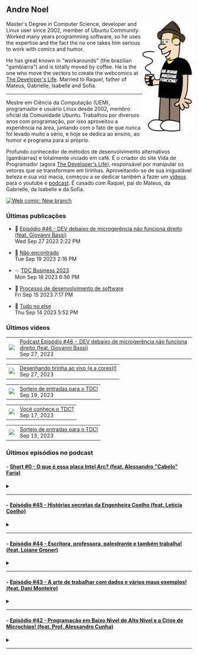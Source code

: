 ## Andre Noel

<!--
**andre-noel/andre-noel** is a ✨ _special_ ✨ repository because its `README.md` (this file) appears on your GitHub profile.

Here are some ideas to get you started:

- 🔭 I’m currently working on ...
- 🌱 I’m currently learning ...
- 👯 I’m looking to collaborate on ...
- 🤔 I’m looking for help with ...
- 💬 Ask me about ...
- 📫 How to reach me: ...
- 😄 Pronouns: ...
- ⚡ Fun fact: ...
-->

<img src="eu.png" align="right" height="300px">

Master's Degree in Computer Science, developer and Linux user since 2002, member of Ubuntu Community. Worked many years programming software, so he uses the expertise and the fact the no one takes him serious to work with comics and humor.

He has great known in "workarounds" (the brazilian "gambiarra") and is totally moved by coffee. He is the one who move the vectors to create the webcomics at [The Developer's Life](https://developerslife.tech/). Married to Raquel, father of Mateus, Gabrielle, Isabelle and Sofia.

---

Mestre em Ciência da Computação (UEM), programador e usuário Linux desde 2002, membro oficial da Comunidade Ubuntu. Trabalhou por diversos anos com programação, por isso aproveitou a experiência na área, juntando com o fato de que nunca foi levado muito a sério, e hoje se dedica ao ensino, ao humor e programa para si próprio.

Profundo conhecedor de métodos de desenvolvimento alternativos (gambiarras) e totalmente viciado em café. É o criador do site Vida de Programador (agora [The Developer's Life](https://developerslife.tech/)), responsável por manipular os vetores que se transformam em tirinhas. Aproveitando-se de sua inigualável beleza e sua voz macia, começou a se dedicar também a fazer um [vídeos](https://youtube.com/ProgramadorREAL) para o youtube e [podcast](https://podcast.developerslife.tech/). É casado com Raquel, pai do Mateus, da Gabrielle, da Isabelle e da Sofia.

<a href="https://developerslife.tech/en/2022/05/30/new-branch/"><img src="https://developerslife.tech/en/uploads/2022/05/tirinhaEN-234.png" style="width:500px" alt="Web comic: New branch" /></a>

### Últimas publicações
<!-- BLOG-POST-LIST:START --><ul><li>🤯 <a href="https://developerslife.tech/pt/2023/09/27/podcast-46-dev-sob-microgerencia-nao-funciona/">Episódio #46 - DEV debaixo de microgerência não funciona direito &lpar;feat. Giovanni Bassi&rpar;</a><br/>Wed Sep 27 2023 2:22 PM</li></ul>
<ul><li>🤣 <a href="https://developerslife.tech/pt/2023/09/19/nao-encontrado/">Não encontrado</a><br/>Tue Sep 19 2023 2:16 PM</li></ul>
<ul><li>💥 <a href="https://developerslife.tech/pt/2023/09/18/tdc-business-2023/">TDC Business 2023</a><br/>Mon Sep 18 2023 6:56 PM</li></ul>
<ul><li>💬 <a href="https://developerslife.tech/pt/2023/09/15/processo-de-desenvolvimento-de-software/">Processo de desenvolvimento de software</a><br/>Fri Sep 15 2023 7:17 PM</li></ul>
<ul><li>🤣 <a href="https://developerslife.tech/pt/2023/09/14/tudo-no-else/">Tudo no else</a><br/>Thu Sep 14 2023 5:52 PM</li></ul>
<!-- BLOG-POST-LIST:END -->

### Últimos vídeos
<!-- YOUTUBE:START --><table><tr><td><a href="https://www.youtube.com/watch?v=f3UKknSysQw"><img width="140px" src="https://i.ytimg.com/vi/f3UKknSysQw/mqdefault.jpg"></a></td>
<td><a href="https://www.youtube.com/watch?v=f3UKknSysQw">Podcast Episódio #46 - DEV debaixo de microgerência não funciona direito &lpar;feat. Giovanni Bassi&rpar;</a><br/>Sep 27, 2023</td></tr></table>
<table><tr><td><a href="https://www.youtube.com/watch?v=emzXgkDkNi4"><img width="140px" src="https://i.ytimg.com/vi/emzXgkDkNi4/mqdefault.jpg"></a></td>
<td><a href="https://www.youtube.com/watch?v=emzXgkDkNi4">Desenhando tirinha ao vivo &lpar;e a cores&rpar;!!</a><br/>Sep 27, 2023</td></tr></table>
<table><tr><td><a href="https://www.youtube.com/watch?v=j5wVGcj-sLA"><img width="140px" src="https://i.ytimg.com/vi/j5wVGcj-sLA/mqdefault.jpg"></a></td>
<td><a href="https://www.youtube.com/watch?v=j5wVGcj-sLA">Sorteio de entradas para o TDC!</a><br/>Sep 19, 2023</td></tr></table>
<table><tr><td><a href="https://www.youtube.com/watch?v=8b6JDh6v6H4"><img width="140px" src="https://i.ytimg.com/vi/8b6JDh6v6H4/mqdefault.jpg"></a></td>
<td><a href="https://www.youtube.com/watch?v=8b6JDh6v6H4">Você conhece o TDC?</a><br/>Sep 17, 2023</td></tr></table>
<table><tr><td><a href="https://www.youtube.com/watch?v=3zhrM1zFBqg"><img width="140px" src="https://i.ytimg.com/vi/3zhrM1zFBqg/mqdefault.jpg"></a></td>
<td><a href="https://www.youtube.com/watch?v=3zhrM1zFBqg">Sorteio de entradas para o TDC!</a><br/>Sep 15, 2023</td></tr></table>
<!-- YOUTUBE:END -->

### Últimos episódios no podcast
<!-- PODCAST:START -->
 #### - [Short #0 - O que é essa placa Intel Arc? (feat. Alessandro "Cabelo" Faria)](https://podcasters.spotify.com/pod/show/vidadeprogramador/episodes/Short-0---O-que--essa-placa-Intel-Arc--feat--Alessandro-Cabelo-Faria-e1ujcui) 
 <details><summary></summary> <p>Você já ouviu falar na nova placa Intel Arc? É uma placa com GPU top, para concorrer com as famosas RTX, focada em processamento de Inteligência Artificial.</p>
<p>Como eu não sou expert nessa área, quem está comigo no episódio é o grande Cabelo, que é expert em inovação e que criou a primeira imagem Linux com driver nativo para essa nova placa.</p>
<p>Links citados no vídeo:</p>
<ul>
 <li><a href="https://sempreupdate.com.br/brasileiro-disponibiliza-primeira-imagem-linux-no-mundo-com-kernel-6-2-nativo-e-driver-opensource-da-intel-arc-estavel/">Brasileiro disponibiliza primeira imagem Linux no mundo com kernel 6.2 nativo e driver opensource da Intel ARC estável</a></li>
 <li><a href="https://adrenaline.com.br/noticias/v/70485/intel-anuncia-arc-marca-que-ira-concorrer-com-nvidia-geforce-e-amd-radeon-no-mercado">Intel anuncia Arc, marca que irá concorrer com NVIDIA GeForce e AMD Radeon no mercado</a></li>
  <li><a href="https://adrenaline.com.br/noticias/v/76734/gpu-intel-arc-a380-suporta-displayport-20-por-padrao-mas-nao-ha-monitor-compativel-ainda">GPU Intel Arc A380 suporta DisplayPort 2.0 por padrão, mas não há monitor compatível ainda</a></li>
</ul>
<p><br></p>
 </details> 
 <hr /> 

 #### - [Episódio #45 - Histórias secretas da Engenheira Coelho (feat. Letícia Coelho)](https://podcasters.spotify.com/pod/show/vidadeprogramador/episodes/Episdio-45---Histrias-secretas-da-Engenheira-Coelho-feat--Letcia-Coelho-e1lm63h) 
 <details><summary></summary> <p>Uma conversa com a Letícia Coelho (conhecida como Engenheira Coelho), sobre o que ela faz, como começou, como queimou plaquinhas e etc.</p>
<p>Links da letícia:</p>
<p>Twitter: https://twitter.com/EngineerRabbit</p>
<p>Instagram: https://instagram.com/engenheira.coelho</p>
<p>Linktree: https://linktr.ee/engenheira.coelho</p>
 </details> 
 <hr /> 

 #### - [Episódio #44 - Escritora, professora, palestrante e também trabalha! (feat. Loiane Groner)](https://podcasters.spotify.com/pod/show/vidadeprogramador/episodes/Episdio-44---Escritora--professora--palestrante-e-tambm-trabalha--feat--Loiane-Groner-e1l3fvf) 
 <details><summary></summary> <p>Um papo gostoso com a Loiane Groner sobre Angular, Java, aulas, gambiarras, mundo financeiro e etc.!</p>
<p>Dá o play e aproveite!</p>
<p>Links:</p>
<p>Canal da Loiane: https://www.youtube.com/loianegroner</p>
 </details> 
 <hr /> 

 #### - [Episódio #43 - A arte de trabalhar com dados e vários maus exemplos! (feat. Dani Monteiro)](https://podcasters.spotify.com/pod/show/vidadeprogramador/episodes/Episdio-43---A-arte-de-trabalhar-com-dados-e-vrios-maus-exemplos--feat--Dani-Monteiro-e1kpu2i) 
 <details><summary></summary> <p>Uma conversa gostosa com a Dani Monteiro, que manda muito bem na engenharia de dados, onde conversamos sobre dados, mas principalmente sobre vários maus exemplos para relaxar e compartilhar com o mundo essa dor :D</p>
<p>Perfil da Dani: https://www.linkedin.com/in/danimonteirodba/</p>
 </details> 
 <hr /> 

 #### - [Episódio #42 - Programação em Baixo Nível de Alto Nível e a Crise de Microchips! (feat. Prof. Alessandro Cunha)](https://podcasters.spotify.com/pod/show/vidadeprogramador/episodes/Episdio-42---Programao-em-Baixo-Nvel-de-Alto-Nvel-e-a-Crise-de-Microchips--feat--Prof--Alessandro-Cunha-e1gc32f) 
 <details><summary></summary> <p>Uma conversa em 8-bits com o Prof. Alessandro Cunha, onde falamos sobre programação em baixo nível, plaquinhas, sobre a atual falta de semicondutores e o que isso implica.</p>
<p>Links citados:</p>
<p><a href="https://www.youtube.com/watch?v=Tfh0ytz8S0k"><u>Como gráficos antigos funcionavam</u></a></p>
<p><a href="https://www.linkedin.com/in/alessandrofcunha/"><u>Prof. Alessandro no Linkedin</u></a></p>
<p><a href="https://www.avnet.com/wps/portal/us/"><u>Avnet</u></a></p>
<p><a href="https://www.embarcados.com.br/treinamento-online-embarcados-do-prototipo-a-producao-o-caminho-das-pedras/"><u>Treinamento online Embarcados: Do protótipo à produção: o caminho das pedras</u></a></p>
 </details> 
 <hr /> 
<!-- PODCAST:END -->